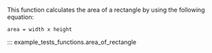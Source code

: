 This function calculates the area of a rectangle by using the following equation:

    area = width x height

::: example_tests_functions.area_of_rectangle